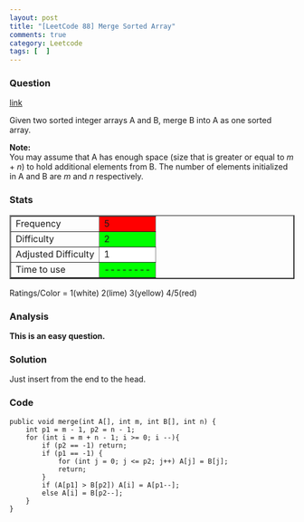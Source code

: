```yaml
---
layout: post
title: "[LeetCode 88] Merge Sorted Array"
comments: true
category: Leetcode
tags: [  ]
---
```



### Question 
[link](https://oj.leetcode.com/problems/merge-sorted-array/)

<div class="question-content">
            <p></p><p>Given two sorted integer arrays A and B, merge B into A as one sorted array.</p>

<p>
<b>Note:</b><br>
You may assume that A has enough space (size that is greater or equal to <i>m</i> + <i>n</i>) to hold additional elements from B. The number of elements initialized in A and B are <i>m</i> and <i>n</i> respectively.</p><p></p>
          </div>

### Stats
<table border="2">
	<tr>
		<td>Frequency</td>
		<td bgcolor="red">5</td>
	</tr>
	<tr>
		<td>Difficulty</td>
		<td bgcolor="lime">2</td>
	</tr>
	<tr>
		<td>Adjusted Difficulty</td>
		<td bgcolor="white">1</td>
	</tr>
	<tr>
		<td>Time to use</td>
		<td bgcolor="lime">--------</td>
	</tr>
</table>

Ratings/Color = 1(white) 2(lime) 3(yellow) 4/5(red)

### Analysis

__This is an easy question.__

### Solution

Just insert from the end to the head. 

### Code

    public void merge(int A[], int m, int B[], int n) {
        int p1 = m - 1, p2 = n - 1;
        for (int i = m + n - 1; i >= 0; i --){
            if (p2 == -1) return;
            if (p1 == -1) {
                for (int j = 0; j <= p2; j++) A[j] = B[j];
                return;
            }
            if (A[p1] > B[p2]) A[i] = A[p1--];
            else A[i] = B[p2--];
        }
    }